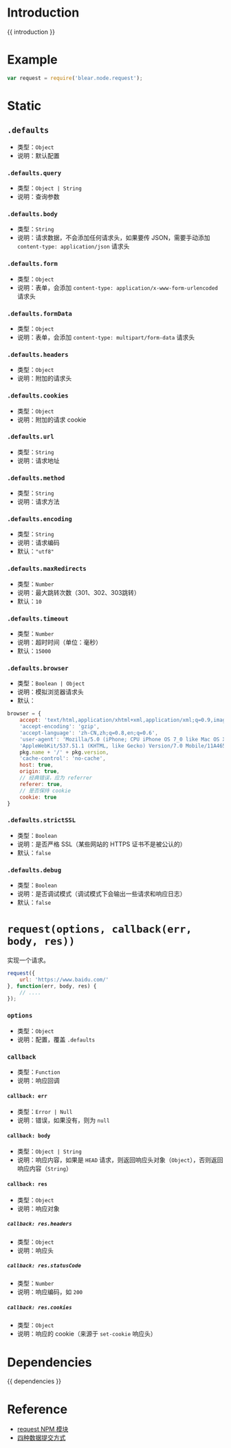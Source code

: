 # Introduction
{{ introduction }}





# Example
```js
var request = require('blear.node.request');
```



# Static
## `.defaults`
- 类型：`Object`
- 说明：默认配置

### `.defaults.query`
- 类型：`Object | String`
- 说明：查询参数

### `.defaults.body`
- 类型：`String`
- 说明：请求数据，不会添加任何请求头，如果要传 JSON，需要手动添加 `content-type: application/json` 请求头

### `.defaults.form`
- 类型：`Object`
- 说明：表单，会添加 `content-type: application/x-www-form-urlencoded` 请求头

### `.defaults.formData`
- 类型：`Object`
- 说明：表单，会添加 `content-type: multipart/form-data` 请求头

### `.defaults.headers`
- 类型：`Object`
- 说明：附加的请求头

### `.defaults.cookies`
- 类型：`Object`
- 说明：附加的请求 cookie

### `.defaults.url`
- 类型：`String`
- 说明：请求地址

### `.defaults.method`
- 类型：`String`
- 说明：请求方法

### `.defaults.encoding`
- 类型：`String`
- 说明：请求编码
- 默认：`"utf8"`

### `.defaults.maxRedirects`
- 类型：`Number`
- 说明：最大跳转次数（301、302、303跳转）
- 默认：`10`

### `.defaults.timeout`
- 类型：`Number`
- 说明：超时时间（单位：毫秒）
- 默认：`15000`

### `.defaults.browser`
- 类型：`Boolean | Object`
- 说明：模拟浏览器请求头
- 默认：
```js
browser = {
    accept: 'text/html,application/xhtml+xml,application/xml;q=0.9,image/webp,*/*;q=0.8',
    'accept-encoding': 'gzip',
    'accept-language': 'zh-CN,zh;q=0.8,en;q=0.6',
    'user-agent': 'Mozilla/5.0 (iPhone; CPU iPhone OS 7_0 like Mac OS X; en-us) ' +
    'AppleWebKit/537.51.1 (KHTML, like Gecko) Version/7.0 Mobile/11A465 Safari/9537.53 ' +
    pkg.name + '/' + pkg.version,
    'cache-control': 'no-cache',
    host: true,
    origin: true,
    // 经典错误，应为 referrer
    referer: true,
    // 是否保持 cookie
    cookie: true
}
```

### `.defaults.strictSSL`
- 类型：`Boolean`
- 说明：是否严格 SSL（某些网站的 HTTPS 证书不是被公认的）
- 默认：`false`

### `.defaults.debug`
- 类型：`Boolean`
- 说明：是否调试模式（调试模式下会输出一些请求和响应日志）
- 默认：`false`


# `request(options, callback(err, body, res))`
实现一个请求。
```js
request({
    url: 'https://www.baidu.com/'
}, function(err, body, res) {
    // ....      
});
```

### `options`
- 类型：`Object`
- 说明：配置，覆盖 `.defaults`

### `callback`
- 类型：`Function`
- 说明：响应回调

#### `callback: err`
- 类型：`Error | Null`
- 说明：错误，如果没有，则为 `null`

#### `callback: body`
- 类型：`Object | String`
- 说明：响应内容，如果是 `HEAD` 请求，则返回响应头对象（`Object`），否则返回响应内容（`String`）

#### `callback: res`
- 类型：`Object`
- 说明：响应对象

##### `callback: res.headers`
- 类型：`Object`
- 说明：响应头

##### `callback: res.statusCode`
- 类型：`Number`
- 说明：响应编码，如 `200`

##### `callback: res.cookies`
- 类型：`Object`
- 说明：响应的 cookie（来源于 `set-cookie` 响应头）













# Dependencies
{{ dependencies }}





# Reference
- [request NPM 模块](https://www.npmjs.com/package/request)
- [四种数据提交方式](https://imququ.com/post/four-ways-to-post-data-in-http.html)
